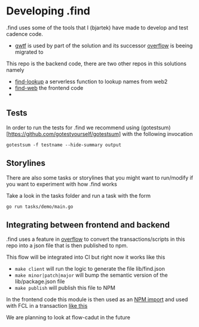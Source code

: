 # Developing .find

.find uses some of the tools that I (bjartek) have made to develop and test cadence code. 

 - [gwtf](http://github.com/bjartek/go-with-the-flow) is used by part of the solution and its successor [overflow](https://github.com/bjartek/overflow) is beeing migrated to

This repo is the backend code, there are two other repos in this solutions namely
 - [find-lookup](https://github.com/findonflow/find-lookup) a serverless function to lookup names from web2
 - [find-web](https://github.com/findonflow/find-web) the frontend code
 - 

## Tests
In order to run the tests for .find we recommend using (gotestsum)[https://github.com/gotestyourself/gotestsum] with the following invocation

```
gotestsum -f testname --hide-summary output
```

## Storylines
There are also some tasks or storylines that you might want to run/modify if you want to experiment with how .find works

Take a look in the tasks folder and run a task with the form
```
go run tasks/demo/main.go
```

## Integrating between frontend and backend
.find uses a feature in [overflow](https://github.com/bjartek/overflow) to convert the transactions/scripts in this repo into a json file that is then published to npm.

This flow will be integrated into CI but right now it works like this

 - `make client` will run the logic to generate the file lib/find.json
 - `make minor|patch|major` will bump the semantic version of the lib/package.json file
 - `make publish` will publish this file to NPM

In the frontend code this module is then used as an [NPM import](https://github.com/findonflow/find-web/blob/master/src/functions/txfunctions.js#L3) and used with FCL in a transaction [like this](https://github.com/findonflow/find-web/blob/master/src/functions/txfunctions.js#L13)

We are planning to look at flow-cadut in the future
